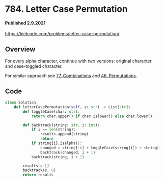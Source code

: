 # 784. Letter Case Permutation
#### Published 2.9.2021

<https://leetcode.com/problems/letter-case-permutation/>

## Overview
For every alpha character, continue with two versions: original character and case-toggled character.

For similar approach see [77. Combinations](/articles/2021-09-02-lc-77) and [46. Permutations](/articles/2021-09-02-lc-46).


## Code
```python
class Solution:
    def letterCasePermutation(self, s: str) -> List[str]:
        def toggleCase(char: str):
            return char.upper() if char.islower() else char.lower()

        def backtrack(string: str, i: int):
            if i == len(string):
                results.append(string)
                return
            if string[i].isalpha():
                changed = string[:i] + toggleCase(string[i]) + string[i + 1:]
                backtrack(changed, i + 1)
            backtrack(string, i + 1)

        results = []
        backtrack(s, 0)
        return results
```
